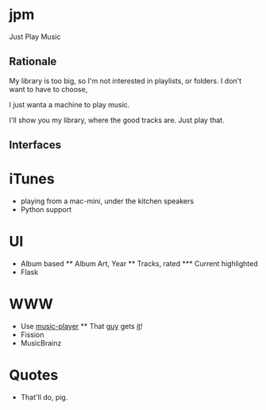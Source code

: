 jpm
===

Just Play Music


Rationale
---------

My library is too big, so I'm not interested in playlists, or folders. I don't want to have to choose, 

I just wanta a machine to play music. 

I'll show you my library, where the good tracks are.
  Just play that.

Interfaces
----------

# iTunes
* playing from a mac-mini, under the kitchen speakers
* Python support

# UI
* Album based
** Album Art, Year
** Tracks, rated
*** Current highlighted
* Flask

# WWW
 * Use [music-player][mp]
 ** That [guy][guy] gets [it][it]!
 * Fission
 * MusicBrainz

# Quotes
* That'll do, pig.

[mp]: https://github.com/albertz/music-player
[guy]: https://github.com/albertz
[it]: http://albertz.github.io/music-player/
